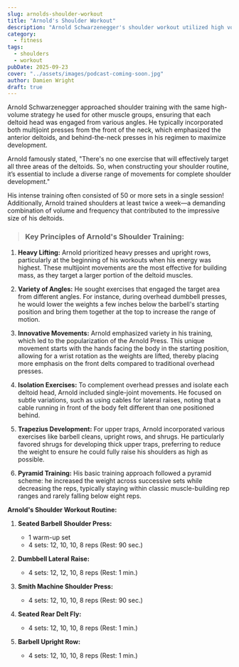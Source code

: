 ```yaml
---
slug: arnolds-shoulder-workout
title: "Arnold's Shoulder Workout"
description: "Arnold Schwarzenegger's shoulder workout utilized high volume, heavy presses, and unique exercises like the Arnold Press for impressive growth."
category:
  - fitness
tags:
  - shoulders
  - workout
pubDate: 2025-09-23
cover: "../assets/images/podcast-coming-soon.jpg"
author: Damien Wright
draft: true
---
```


Arnold Schwarzenegger approached shoulder training with the same high-volume strategy he used for other muscle groups, ensuring that each deltoid head was engaged from various angles. He typically incorporated both multijoint presses from the front of the neck, which emphasized the anterior deltoids, and behind-the-neck presses in his regimen to maximize development.

Arnold famously stated, "There's no one exercise that will effectively target all three areas of the deltoids. So, when constructing your shoulder routine, it’s essential to include a diverse range of movements for complete shoulder development."

His intense training often consisted of 50 or more sets in a single session! Additionally, Arnold trained shoulders at least twice a week—a demanding combination of volume and frequency that contributed to the impressive size of his deltoids.

> ### Key Principles of Arnold's Shoulder Training:

1. **Heavy Lifting:** Arnold prioritized heavy presses and upright rows, particularly at the beginning of his workouts when his energy was highest. These multijoint movements are the most effective for building mass, as they target a larger portion of the deltoid muscles.

2. **Variety of Angles:** He sought exercises that engaged the target area from different angles. For instance, during overhead dumbbell presses, he would lower the weights a few inches below the barbell's starting position and bring them together at the top to increase the range of motion.

3. **Innovative Movements:** Arnold emphasized variety in his training, which led to the popularization of the Arnold Press. This unique movement starts with the hands facing the body in the starting position, allowing for a wrist rotation as the weights are lifted, thereby placing more emphasis on the front delts compared to traditional overhead presses.

4. **Isolation Exercises:** To complement overhead presses and isolate each deltoid head, Arnold included single-joint movements. He focused on subtle variations, such as using cables for lateral raises, noting that a cable running in front of the body felt different than one positioned behind.

5. **Trapezius Development:** For upper traps, Arnold incorporated various exercises like barbell cleans, upright rows, and shrugs. He particularly favored shrugs for developing thick upper traps, preferring to reduce the weight to ensure he could fully raise his shoulders as high as possible.

6. **Pyramid Training:** His basic training approach followed a pyramid scheme: he increased the weight across successive sets while decreasing the reps, typically staying within classic muscle-building rep ranges and rarely falling below eight reps.

**Arnold's Shoulder Workout Routine:**

1. **Seated Barbell Shoulder Press:**
   - 1 warm-up set
   - 4 sets: 12, 10, 10, 8 reps (Rest: 90 sec.)

2. **Dumbbell Lateral Raise:**
   - 4 sets: 12, 12, 10, 8 reps (Rest: 1 min.)

3. **Smith Machine Shoulder Press:**
   - 4 sets: 12, 10, 10, 8 reps (Rest: 90 sec.)

4. **Seated Rear Delt Fly:**
   - 4 sets: 12, 10, 10, 8 reps (Rest: 1 min.)

5. **Barbell Upright Row:**
   - 4 sets: 12, 10, 10, 8 reps (Rest: 1 min.)
